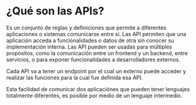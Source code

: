 # ¿Qué son las APIs?

Es un conjunto de reglas y definiciones que permite a diferentes aplicaciones o sistemas comunicarse entre sí. Las API permiten que una aplicación acceda a funcionalidades o datos de otra sin conocer su implementación interna. Las API pueden ser usadas para múltiples propósitos, como la comunicación entre un frontend y un backend, entre servicios, o para exponer funcionalidades a desarrolladores externos.

Cada API va a tener un endpoint por el cual un externo puede acceder y realizar las funciones para la cual fue definida esa API.

Esta facilidad de comunicar dos aplicaciónes que pueden tener lenguajes totalmente diferentes, es posible por medio de un lenguaje intermedio. 
